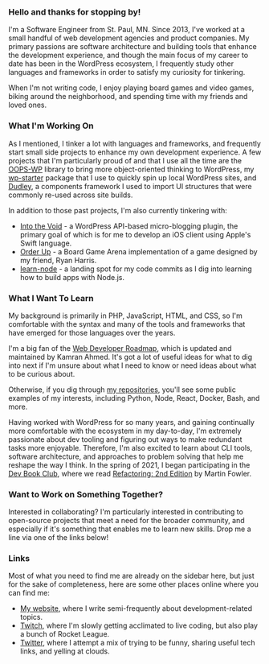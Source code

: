 ### Hello and thanks for stopping by!

I'm a Software Engineer from St. Paul, MN. Since 2013, I've worked at a small handful of web development agencies and product companies. My primary passions are software architecture and building tools that enhance the development experience, and though the main focus of my career to date has been in the WordPress 
ecosystem, I frequently study other languages and frameworks in order to satisfy my curiosity for tinkering.

When I'm not writing code, I enjoy playing board games and video games, biking around the neighborhood, and spending time with my friends and loved ones.

### What I'm Working On

As I mentioned, I tinker a lot with languages and frameworks, and frequently start small side projects to enhance my own development experience. A few projects
that I'm particularly proud of and that I use all the time are the [OOPS-WP](https://github.com/webdevstudios/oops-wp) library to bring more object-oriented thinking to WordPress, my [wp-starter](https://github.com/jmichaelward/wp-starter) package that I use to quickly spin up local WordPress sites, and
[Dudley](https://github.com/jmichaelward/dudley), a components framework I used to import UI structures that were commonly re-used across site builds. 

In addition to those past projects, I'm also currently tinkering with:

- [Into the Void](https://github.com/jmichaelward/into-the-void) - a WordPress API-based micro-blogging plugin, the primary goal of which is for me to develop an iOS client using Apple's Swift language.
- [Order Up](https://github.com/jmichaelward/bga-orderup) - a Board Game Arena implementation of a game designed by my friend, Ryan Harris.
- [learn-node](https://github.com/jmichaelward/learn-node) - a landing spot for my code commits as I dig into learning how to build apps with Node.js.

### What I Want To Learn

My background is primarily in PHP, JavaScript, HTML, and CSS, so I'm comfortable with the syntax and many of the tools and frameworks that have emerged for those
languages over the years.

I'm a big fan of the [Web Developer Roadmap](https://github.com/kamranahmedse/developer-roadmap), which is updated and maintained by Kamran Ahmed. It's got a lot
of useful ideas for what to dig into next if I'm unsure about what I need to know or need ideas about what to be curious about.

Otherwise, if you dig through [my repositories](https://github.com/jmichaelward?tab=repositories), you'll see some public examples of my interests,
including Python, Node, React, Docker, Bash, and more.

Having worked with WordPress for so many years, and gaining continually more comfortable with the ecosystem in my day-to-day, I'm extremely passionate about dev tooling and figuring out ways to make redundant tasks more enjoyable. Therefore, I'm also excited to learn about CLI tools, software architecture, and approaches to problem solving that help me reshape the way I think. In the spring of 2021, I began participating in the [Dev Book Club](https://devbookclub.org), where we read 
[Refactoring: 2nd Edition](https://martinfowler.com/books/refactoring.html) by Martin Fowler.

### Want to Work on Something Together?

Interested in collaborating? I'm particularly interested in contributing to open-source projects that meet a need for the broader community, and especially if it's something that enables me to learn new skills. Drop me a line via one of the links below!

### Links

Most of what you need to find me are already on the sidebar here, but just for the sake of completeness, here are some other places online where you can find me:

- [My website](https://jmichaelward.com), where I write semi-frequently about development-related topics.
- [Twitch](https://twitch.tv/jmichaelward), where I'm slowly getting acclimated to live coding, but also play a bunch of Rocket League.
- [Twitter](https://twitter.com/_jmichaelward), where I attempt a mix of trying to be funny, sharing useful tech links, and yelling at clouds.
